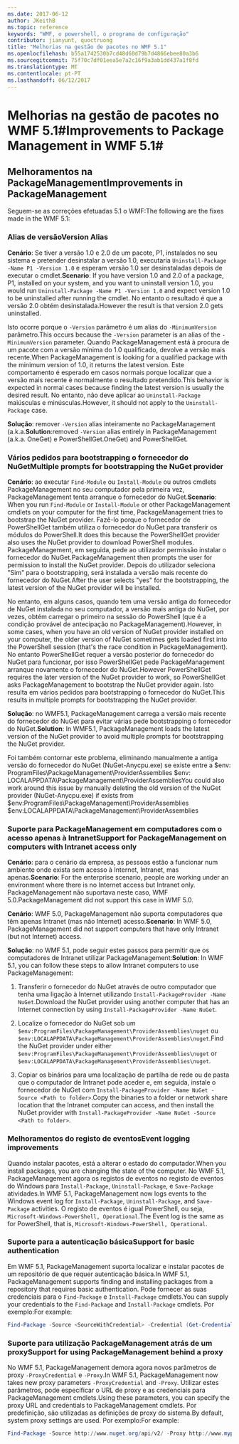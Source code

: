 ```yaml
---
ms.date: 2017-06-12
author: JKeithB
ms.topic: reference
keywords: "WMF, o powershell, o programa de configuração"
contributor: jianyunt, quoctruong
title: "Melhorias na gestão de pacotes no WMF 5.1"
ms.openlocfilehash: b55a1742530b7cd48d60d79b7d4866ebee80a3b6
ms.sourcegitcommit: 75f70c7df01eea5e7a2c16f9a3ab1dd437a1f8fd
ms.translationtype: MT
ms.contentlocale: pt-PT
ms.lasthandoff: 06/12/2017
---
```

# <a name="improvements-to-package-management-in-wmf-51"></a><span data-ttu-id="555b3-103">Melhorias na gestão de pacotes no WMF 5.1#</span><span class="sxs-lookup"><span data-stu-id="555b3-103">Improvements to Package Management in WMF 5.1#</span></span>

## <a name="improvements-in-packagemanagement"></a><span data-ttu-id="555b3-104">Melhoramentos na PackageManagement</span><span class="sxs-lookup"><span data-stu-id="555b3-104">Improvements in PackageManagement</span></span> ##
<span data-ttu-id="555b3-105">Seguem-se as correções efetuadas 5.1 o WMF:</span><span class="sxs-lookup"><span data-stu-id="555b3-105">The following are the fixes made in the WMF 5.1:</span></span> 

### <a name="version-alias"></a><span data-ttu-id="555b3-106">Alias de versão</span><span class="sxs-lookup"><span data-stu-id="555b3-106">Version Alias</span></span>

<span data-ttu-id="555b3-107">**Cenário**: Se tiver a versão 1.0 e 2.0 de um pacote, P1, instalados no seu sistema e pretender desinstalar a versão 1.0, executaria `Uninstall-Package -Name P1 -Version 1.0` e esperam versão 1.0 ser desinstaladas depois de executar o cmdlet.</span><span class="sxs-lookup"><span data-stu-id="555b3-107">**Scenario**: If you have version 1.0 and 2.0 of a package, P1, installed on your system, and you want to uninstall version 1.0, you would run `Uninstall-Package -Name P1 -Version 1.0` and expect version 1.0 to be uninstalled after running the cmdlet.</span></span> <span data-ttu-id="555b3-108">No entanto o resultado é que a versão 2.0 obtém desinstalada.</span><span class="sxs-lookup"><span data-stu-id="555b3-108">However the result is that version 2.0 gets uninstalled.</span></span>  
    
<span data-ttu-id="555b3-109">Isto ocorre porque o `-Version` parâmetro é um alias do `-MinimumVersion` parâmetro.</span><span class="sxs-lookup"><span data-stu-id="555b3-109">This occurs because the `-Version` parameter is an alias of the `-MinimumVersion` parameter.</span></span> <span data-ttu-id="555b3-110">Quando PackageManagement está à procura de um pacote com a versão mínima do 1.0 qualificado, devolve a versão mais recente.</span><span class="sxs-lookup"><span data-stu-id="555b3-110">When PackageManagement is looking for a qualified package with the minimum version of 1.0, it returns the latest version.</span></span> <span data-ttu-id="555b3-111">Este comportamento é esperado em casos normais porque localizar que a versão mais recente é normalmente o resultado pretendido.</span><span class="sxs-lookup"><span data-stu-id="555b3-111">This behavior is expected in normal cases because finding the latest version is usually the desired result.</span></span> <span data-ttu-id="555b3-112">No entanto, não deve aplicar ao `Uninstall-Package` maiúsculas e minúsculas.</span><span class="sxs-lookup"><span data-stu-id="555b3-112">However, it should not apply to the `Uninstall-Package` case.</span></span>
    
<span data-ttu-id="555b3-113">**Solução**: remover `-Version` alias inteiramente no PackageManagement (a.k.a.</span><span class="sxs-lookup"><span data-stu-id="555b3-113">**Solution**:removed `-Version` alias entirely in PackageManagement (a.k.a.</span></span> <span data-ttu-id="555b3-114">OneGet) e PowerShellGet.</span><span class="sxs-lookup"><span data-stu-id="555b3-114">OneGet) and PowerShellGet.</span></span> 

### <a name="multiple-prompts-for-bootstrapping-the-nuget-provider"></a><span data-ttu-id="555b3-115">Vários pedidos para bootstrapping o fornecedor do NuGet</span><span class="sxs-lookup"><span data-stu-id="555b3-115">Multiple prompts for bootstrapping the NuGet provider</span></span>

<span data-ttu-id="555b3-116">**Cenário**: ao executar `Find-Module` ou `Install-Module` ou outros cmdlets PackageManagement no seu computador pela primeira vez, PackageManagement tenta arranque o fornecedor do NuGet.</span><span class="sxs-lookup"><span data-stu-id="555b3-116">**Scenario**: When you run `Find-Module` or `Install-Module` or other PackageManagement cmdlets on your computer for the first time, PackageManagement tries to bootstrap the NuGet provider.</span></span> <span data-ttu-id="555b3-117">Fazê-lo porque o fornecedor de PowerShellGet também utiliza o fornecedor do NuGet para transferir os módulos do PowerShell.</span><span class="sxs-lookup"><span data-stu-id="555b3-117">It does this because the PowerShellGet provider also uses the NuGet provider to download PowerShell modules.</span></span> <span data-ttu-id="555b3-118">PackageManagement, em seguida, pede ao utilizador permissão instalar o fornecedor do NuGet.</span><span class="sxs-lookup"><span data-stu-id="555b3-118">PackageManagement then prompts the user for permission to install the NuGet provider.</span></span> <span data-ttu-id="555b3-119">Depois do utilizador seleciona "Sim" para o bootstrapping, será instalada a versão mais recente do fornecedor do NuGet.</span><span class="sxs-lookup"><span data-stu-id="555b3-119">After the user selects "yes" for the bootstrapping, the latest version of the NuGet provider will be installed.</span></span> 
    
<span data-ttu-id="555b3-120">No entanto, em alguns casos, quando tem uma versão antiga do fornecedor de NuGet instalada no seu computador, a versão mais antiga do NuGet, por vezes, obtém carregar o primeiro na sessão do PowerShell (que é a condição provável de antecipação no PackageManagement).</span><span class="sxs-lookup"><span data-stu-id="555b3-120">However, in some cases, when you have an old version of NuGet provider installed on your computer, the older version of NuGet sometimes gets loaded first into the PowerShell session (that's the race condition in PackageManagement).</span></span> <span data-ttu-id="555b3-121">No entanto PowerShellGet requer a versão posterior do fornecedor do NuGet para funcionar, por isso PowerShellGet pede PackageManagement arranque novamente o fornecedor do NuGet.</span><span class="sxs-lookup"><span data-stu-id="555b3-121">However PowerShellGet requires the later version of the NuGet provider to work, so PowerShellGet asks PackageManagement to bootstrap the NuGet provider again.</span></span> <span data-ttu-id="555b3-122">Isto resulta em vários pedidos para bootstrapping o fornecedor do NuGet.</span><span class="sxs-lookup"><span data-stu-id="555b3-122">This results in multiple prompts for bootstrapping the NuGet provider.</span></span>

<span data-ttu-id="555b3-123">**Solução**: no WMF5.1, PackageManagement carrega a versão mais recente do fornecedor do NuGet para evitar várias pede bootstrapping o fornecedor do NuGet.</span><span class="sxs-lookup"><span data-stu-id="555b3-123">**Solution**: In WMF5.1, PackageManagement loads the latest version of the NuGet provider to avoid multiple prompts for bootstrapping the NuGet provider.</span></span>

<span data-ttu-id="555b3-124">Foi também contornar este problema, eliminando manualmente a antiga versão do fornecedor do NuGet (NuGet-Anycpu.exe) se existe entre a $env: ProgramFiles\PackageManagement\ProviderAssemblies $env: LOCALAPPDATA\PackageManagement\ProviderAssemblies</span><span class="sxs-lookup"><span data-stu-id="555b3-124">You could also work around this issue by manually deleting the old version of the NuGet provider (NuGet-Anycpu.exe) if exists from $env:ProgramFiles\PackageManagement\ProviderAssemblies $env:LOCALAPPDATA\PackageManagement\ProviderAssemblies</span></span>


### <a name="support-for-packagemanagement-on-computers-with-intranet-access-only"></a><span data-ttu-id="555b3-125">Suporte para PackageManagement em computadores com o acesso apenas à Intranet</span><span class="sxs-lookup"><span data-stu-id="555b3-125">Support for PackageManagement on computers with Intranet access only</span></span>

<span data-ttu-id="555b3-126">**Cenário**: para o cenário da empresa, as pessoas estão a funcionar num ambiente onde exista sem acesso à Internet, Intranet, mas apenas.</span><span class="sxs-lookup"><span data-stu-id="555b3-126">**Scenario**: For the enterprise scenario, people are working under an environment where there is no Internet access but Intranet only.</span></span> <span data-ttu-id="555b3-127">PackageManagement não suportava neste caso, WMF 5.0.</span><span class="sxs-lookup"><span data-stu-id="555b3-127">PackageManagement did not support this case in WMF 5.0.</span></span>

<span data-ttu-id="555b3-128">**Cenário**: WMF 5.0, PackageManagement não suporta computadores que têm apenas Intranet (mas não Internet) acesso.</span><span class="sxs-lookup"><span data-stu-id="555b3-128">**Scenario**: In WMF 5.0, PackageManagement did not support computers that have only Intranet (but not Internet) access.</span></span>

<span data-ttu-id="555b3-129">**Solução**: no WMF 5.1, pode seguir estes passos para permitir que os computadores de Intranet utilizar PackageManagement:</span><span class="sxs-lookup"><span data-stu-id="555b3-129">**Solution**: In WMF 5.1, you can follow these steps to allow Intranet computers to use PackageManagement:</span></span>

1. <span data-ttu-id="555b3-130">Transferir o fornecedor do NuGet através de outro computador que tenha uma ligação à Internet utilizando `Install-PackageProvider -Name NuGet`.</span><span class="sxs-lookup"><span data-stu-id="555b3-130">Download the NuGet provider using another computer that has an Internet connection by using `Install-PackageProvider -Name NuGet`.</span></span>

2. <span data-ttu-id="555b3-131">Localize o fornecedor do NuGet sob um `$env:ProgramFiles\PackageManagement\ProviderAssemblies\nuget` ou `$env:LOCALAPPDATA\PackageManagement\ProviderAssemblies\nuget`.</span><span class="sxs-lookup"><span data-stu-id="555b3-131">Find the NuGet provider under either `$env:ProgramFiles\PackageManagement\ProviderAssemblies\nuget`  or  `$env:LOCALAPPDATA\PackageManagement\ProviderAssemblies\nuget`.</span></span>

3. <span data-ttu-id="555b3-132">Copiar os binários para uma localização de partilha de rede ou de pasta que o computador de Intranet pode aceder e, em seguida, instale o fornecedor de NuGet com `Install-PackageProvider -Name NuGet -Source <Path to folder>`.</span><span class="sxs-lookup"><span data-stu-id="555b3-132">Copy the binaries to a folder or network share location that the Intranet computer can access, and then install the NuGet provider with `Install-PackageProvider -Name NuGet -Source <Path to folder>`.</span></span>


### <a name="event-logging-improvements"></a><span data-ttu-id="555b3-133">Melhoramentos do registo de eventos</span><span class="sxs-lookup"><span data-stu-id="555b3-133">Event logging improvements</span></span>

<span data-ttu-id="555b3-134">Quando instalar pacotes, está a alterar o estado do computador.</span><span class="sxs-lookup"><span data-stu-id="555b3-134">When you install packages, you are changing the state of the computer.</span></span> <span data-ttu-id="555b3-135">No WMF 5.1, PackageManagement agora os registos de eventos no registo de eventos do Windows para `Install-Package`, `Uninstall-Package`, e `Save-Package` atividades.</span><span class="sxs-lookup"><span data-stu-id="555b3-135">In WMF 5.1, PackageManagement now logs events to the Windows event log for `Install-Package`, `Uninstall-Package`, and `Save-Package` activities.</span></span> <span data-ttu-id="555b3-136">O registo de eventos é igual PowerShell, ou seja, `Microsoft-Windows-PowerShell, Operational`.</span><span class="sxs-lookup"><span data-stu-id="555b3-136">The Event log  is the same as for PowerShell, that is, `Microsoft-Windows-PowerShell, Operational`.</span></span>

### <a name="support-for-basic-authentication"></a><span data-ttu-id="555b3-137">Suporte para a autenticação básica</span><span class="sxs-lookup"><span data-stu-id="555b3-137">Support for basic authentication</span></span>

<span data-ttu-id="555b3-138">Em WMF 5.1, PackageManagement suporta localizar e instalar pacotes de um repositório de que requer autenticação básica.</span><span class="sxs-lookup"><span data-stu-id="555b3-138">In WMF 5.1, PackageManagement supports finding and installing packages from a repository that requires basic authentication.</span></span> <span data-ttu-id="555b3-139">Pode fornecer as suas credenciais para o `Find-Package` e `Install-Package` cmdlets.</span><span class="sxs-lookup"><span data-stu-id="555b3-139">You can supply your credentials to the `Find-Package` and `Install-Package` cmdlets.</span></span> <span data-ttu-id="555b3-140">Por exemplo:</span><span class="sxs-lookup"><span data-stu-id="555b3-140">For example:</span></span>

``` PowerShell
Find-Package -Source <SourceWithCredential> -Credential (Get-Credential)
```
### <a name="support-for-using-packagemanagement-behind-a-proxy"></a><span data-ttu-id="555b3-141">Suporte para utilização PackageManagement atrás de um proxy</span><span class="sxs-lookup"><span data-stu-id="555b3-141">Support for using PackageManagement behind a proxy</span></span>

<span data-ttu-id="555b3-142">No WMF 5.1, PackageManagement demora agora novos parâmetros de proxy `-ProxyCredential` e `-Proxy`.</span><span class="sxs-lookup"><span data-stu-id="555b3-142">In WMF 5.1, PackageManagement now takes new proxy parameters `-ProxyCredential` and `-Proxy`.</span></span> <span data-ttu-id="555b3-143">Utilizar estes parâmetros, pode especificar o URL de proxy e as credenciais para PackageManagement cmdlets.</span><span class="sxs-lookup"><span data-stu-id="555b3-143">Using these parameters, you can specify the proxy URL and credentials to PackageManagement cmdlets.</span></span> <span data-ttu-id="555b3-144">Por predefinição, são utilizadas as definições de proxy do sistema.</span><span class="sxs-lookup"><span data-stu-id="555b3-144">By default, system proxy settings are used.</span></span> <span data-ttu-id="555b3-145">Por exemplo:</span><span class="sxs-lookup"><span data-stu-id="555b3-145">For example:</span></span>

``` PowerShell
Find-Package -Source http://www.nuget.org/api/v2/ -Proxy http://www.myproxyserver.com -ProxyCredential (Get-Credential)
```

